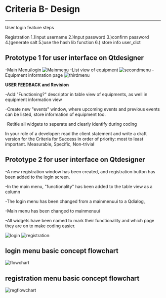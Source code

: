 
# Criteria B- Design
---------------
User login feature steps

Registration
1.)Input username
2.)Input password
3.)confirm password
4.)generate salt
5.)use the hash lib function
6.) store info user_dict

## Prototype 1 for user interface on Qtdesigner
-Main Menu/login
![Mainmenu](Mainwindow.png.png)
-List view of equipment
![secondmenu](seconwindow.png.png)
-Equipment information page
![thirdmenu](thirdwindow.png.png)

**USER FEEDBACK and Revision**

-Add "Functioning?" descriptor in table view of equipments, as well in equipment information view

-Create new "events" window, where upcoming events and previous events can be listed, store information of equipment too.

-Retitle all widgets to seperate and clearly identify during coding

In your role of a developer: read the client statement and write a draft version for the Criteria for Success in order of priority: most to least important.  Measurable, Specific, Non-trivial

## Prototype 2 for user interface on Qtdesigner

-A new registration window has been created, and registration button has been added to the login screen.

-In the main menu, "functionality" has been added to the table view as a column

-The login menu has been changed from a mainmenuui to a Qdialog, 

-Main menu has been changed to mainmenuui 

-All widgets have been named to mark their functionality and which page they are on to make coding easier.

![login](actuallogin.png)
![registration](loginmenuprot2.png)

## login menu basic concept flowchart
![flowchart](loginflowchart.png)

## registration menu basic concept flowchart
![regflowchart](registration.png)
